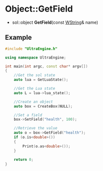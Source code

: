 # Object::GetField

- sol::object **GetField**(const [WString](WString.md)& name)

## Example

```c++
#include "UltraEngine.h"

using namespace UltraEngine;

int main(int argc, const char* argv[])
{
    //Get the sol state
    auto lua = GetLuaState();

    //Get the Lua state
    auto L = lua->lua_state();

    //Create an object
    auto box = CreateBox(NULL);

    //Set a field
    box->SetField("health", 100);

    //Retrieve the value
    auto o = box->GetField("health");
    if (o.is<double>())
    {
        Print(o.as<double>());
    }
    
    return 0;
}
